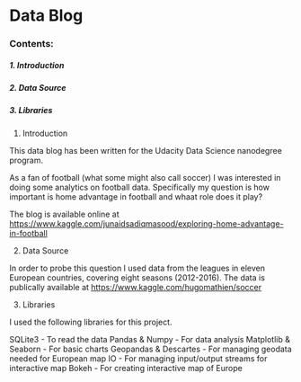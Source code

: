 # Data Blog

### Contents:

##### 1. Introduction
##### 2. Data Source
##### 3. Libraries


1. Introduction

This data blog has been written for the Udacity Data Science nanodegree program.

As a fan of football (what some might also call soccer) I was interested in doing some analytics on football data. Specifically my question is how important is home advantage in football and whaat role does it play?

The blog is available online at https://www.kaggle.com/junaidsadiqmasood/exploring-home-advantage-in-football

2. Data Source

In order to probe this question I used data from the leagues in eleven European countries, covering eight seasons (2012-2016).
The data is publically available at https://www.kaggle.com/hugomathien/soccer

3. Libraries

I used the following libraries for this project.

SQLite3 - To read the data
Pandas & Numpy - For data analysis
Matplotlib & Seaborn - For basic charts
Geopandas & Descartes - For managing geodata needed for European map
IO - For managing input/output streams for interactive map
Bokeh - For creating interactive map of Europe
